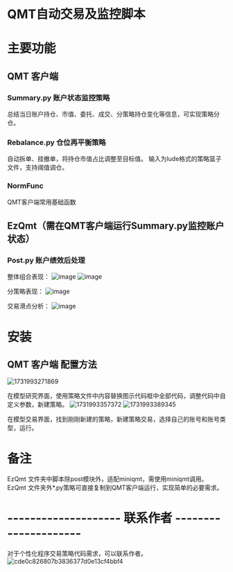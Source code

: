 # QMT自动交易及监控脚本

# 主要功能

## QMT 客户端

### Summary.py 账户状态监控策略
总结当日账户持仓、市值、委托、成交、分策略持仓变化等信息，可实现策略分仓。

### Rebalance.py 仓位再平衡策略
自动拆单、挂撤单，将持仓市值占比调整至目标值。
输入为lude格式的策略篮子文件，支持阈值调仓。

### NormFunc
QMT客户端常用基础函数

## EzQmt（需在QMT客户端运行Summary.py监控账户状态）

### Post.py 账户绩效后处理

整体组合表现：
![image](https://github.com/user-attachments/assets/5235e3f3-baa0-44d8-b962-94f498ee66dc)
![image](https://github.com/user-attachments/assets/9ddf9826-e874-4722-bea7-c0d6565b9355)

分策略表现：
![image](https://github.com/user-attachments/assets/d9d476b8-2de2-487f-9a7f-4d28e5f77f62)


交易滑点分析：
![image](https://github.com/user-attachments/assets/2790b70e-2011-40d1-9a2d-2e9cb05a30fc)


# 安装

## QMT 客户端 配置方法
![1731993271869](https://github.com/user-attachments/assets/d7852645-305f-4b93-ba9c-87d1a0643e9d)

在模型研究界面，使用策略文件中内容替换图示代码框中全部代码，调整代码中自定义参数，新建策略。
![1731993357372](https://github.com/user-attachments/assets/d7a5f601-cd73-4daa-a150-55ff65418a2f)
![1731993389345](https://github.com/user-attachments/assets/0481d6f8-5814-4b2a-b9b8-50345dd450f3)

在模型交易界面，找到刚刚新建的策略，新建策略交易，选择自己的账号和账号类型，运行。

# 备注
EzQmt 文件夹中脚本除post模块外，适配miniqmt，需使用miniqmt调用。
EzQmt 文件夹外*.py策略可直接复制到QMT客户端运行，实现简单的必要需求。


# -------------------- 联系作者 ---------------------
对于个性化程序交易策略代码需求，可以联系作者。
![cde0c826807b3836377d0e13cf4bbf4](https://github.com/user-attachments/assets/3954cec9-8d4e-481c-a014-2ec971ab7cb4)

